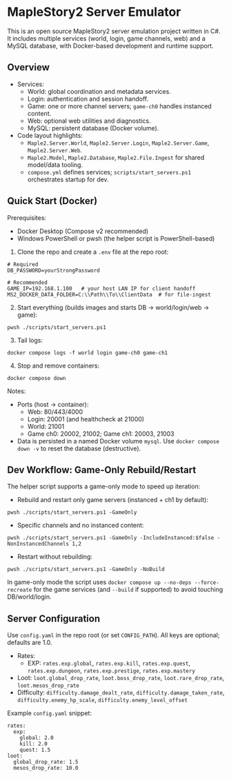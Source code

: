 # MapleStory2 Server Emulator

This is an open source MapleStory2 server emulation project written in C#. It includes multiple services (world, login, game channels, web) and a MySQL database, with Docker-based development and runtime support.

## Overview

- Services:
  - World: global coordination and metadata services.
  - Login: authentication and session handoff.
  - Game: one or more channel servers; `game-ch0` handles instanced content.
  - Web: optional web utilities and diagnostics.
  - MySQL: persistent database (Docker volume).
- Code layout highlights:
  - `Maple2.Server.World`, `Maple2.Server.Login`, `Maple2.Server.Game`, `Maple2.Server.Web`.
  - `Maple2.Model`, `Maple2.Database`, `Maple2.File.Ingest` for shared model/data tooling.
  - `compose.yml` defines services; `scripts/start_servers.ps1` orchestrates startup for dev.

## Quick Start (Docker)

Prerequisites:
- Docker Desktop (Compose v2 recommended)
- Windows PowerShell or pwsh (the helper script is PowerShell-based)

1) Clone the repo and create a `.env` file at the repo root:

```
# Required
DB_PASSWORD=yourStrongPassword

# Recommended
GAME_IP=192.168.1.100   # your host LAN IP for client handoff
MS2_DOCKER_DATA_FOLDER=C:\\Path\\To\\ClientData  # for file-ingest
```

2) Start everything (builds images and starts DB → world/login/web → game):

```
pwsh ./scripts/start_servers.ps1
```

3) Tail logs:

```
docker compose logs -f world login game-ch0 game-ch1
```

4) Stop and remove containers:

```
docker compose down
```

Notes:
- Ports (host → container):
  - Web: 80/443/4000
  - Login: 20001 (and healthcheck at 21000)
  - World: 21001
  - Game ch0: 20002, 21002; Game ch1: 20003, 21003
- Data is persisted in a named Docker volume `mysql`.
  Use `docker compose down -v` to reset the database (destructive).

## Dev Workflow: Game-Only Rebuild/Restart

The helper script supports a game-only mode to speed up iteration:

- Rebuild and restart only game servers (instanced + ch1 by default):

```
pwsh ./scripts/start_servers.ps1 -GameOnly
```

- Specific channels and no instanced content:

```
pwsh ./scripts/start_servers.ps1 -GameOnly -IncludeInstanced:$false -NonInstancedChannels 1,2
```

- Restart without rebuilding:

```
pwsh ./scripts/start_servers.ps1 -GameOnly -NoBuild
```

In game-only mode the script uses `docker compose up --no-deps --force-recreate` for the game services (and `--build` if supported) to avoid touching DB/world/login.

## Server Configuration

Use `config.yaml` in the repo root (or set `CONFIG_PATH`). All keys are optional; defaults are 1.0.

- Rates:
  - EXP: `rates.exp.global`, `rates.exp.kill`, `rates.exp.quest`, `rates.exp.dungeon`, `rates.exp.prestige`, `rates.exp.mastery`
- Loot: `loot.global_drop_rate`, `loot.boss_drop_rate`, `loot.rare_drop_rate`, `loot.mesos_drop_rate`
- Difficulty: `difficulty.damage_dealt_rate`, `difficulty.damage_taken_rate`, `difficulty.enemy_hp_scale`, `difficulty.enemy_level_offset`

Example `config.yaml` snippet:

```
rates:
  exp:
    global: 2.0
    kill: 2.0
    quest: 1.5
loot:
  global_drop_rate: 1.5
  mesos_drop_rate: 10.0
```